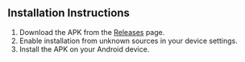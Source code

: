 
## Installation Instructions
1. Download the APK from the [Releases](https://github.com/CHEGEBB/healthmaster-mobile-app/releases) page.
2. Enable installation from unknown sources in your device settings.
3. Install the APK on your Android device.
